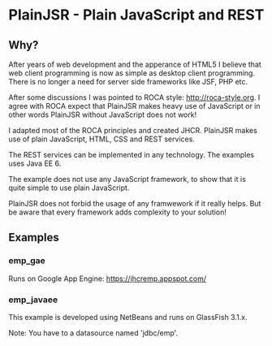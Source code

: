 # PlainJSR - Plain JavaScript and REST

## Why?
After years of web development and the apperance of HTML5 I believe that web client programming is now as simple as desktop client programming.
There is no longer a need for server side frameworks like JSF, PHP etc.

After some discussions I was pointed to ROCA style: http://roca-style.org.
I agree with ROCA expect that PlainJSR makes heavy use of JavaScript or in other words PlainJSR without JavaScript does not work!

I adapted most of the ROCA principles and created JHCR. 
PlainJSR makes use of plain JavaScript, HTML, CSS and REST services. 

The REST services can be implemented in any technology. The examples uses Java EE 6.

The example does not use any JavaScript framework, to show that it is quite simple to use plain JavaScript. 

 PlainJSR does not forbid the usage of any framwework if it really helps. But be aware that every framework adds complexity to your solution!

## Examples
### emp_gae
Runs on Google App Engine: https://jhcremp.appspot.com/

### emp_javaee
This example is developed using NetBeans and runs on GlassFish 3.1.x.

Note: You have to a datasource named 'jdbc/emp'.
